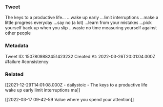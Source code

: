 ### Tweet
The keys to a productive life… ...wake up early ...limit interruptions ...make a little progress everyday ...say no (a lot) ...learn from your mistakes ...pick yourself back up when you slip ...waste no time measuring yourself against other people

### Metadata
Tweet ID: 1507809882451423232
Created At: 2022-03-26T20:01:04.000Z
#failure 
#consistency 

### Related
[[2021-12-29T14:01:08.000Z - dailystoic - The keys to a productive life wake up early limit interruptions ma]]

[[2022-03-17 09-42-59 Value where you spend your attention]]


